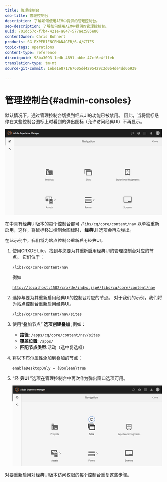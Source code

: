 ```yaml
---
title: 管理控制台
seo-title: 管理控制台
description: 了解如何使用AEM中提供的管理控制台。
seo-description: 了解如何使用AEM中提供的管理控制台。
uuid: 701dc57c-f7b4-421e-a847-577ae2585e80
contentOwner: Chris Bohnert
products: SG_EXPERIENCEMANAGER/6.4/SITES
topic-tags: operations
content-type: reference
discoiquuid: 98ba3093-1edb-4891-abbe-47cf6e4f1feb
translation-type: tm+mt
source-git-commit: 1ebe1e871767605dd4295429c3d0b4de4dd66939

---
```



# 管理控制台{#admin-consoles}

默认情况下，通过管理控制台切换到经典UI的功能已被禁用。 因此，当将鼠标悬停在某些控制台图标上时看到的弹出图标（允许访问经典UI）不再显示。

![screen_shot_2018-03-23at111956](assets/screen_shot_2018-03-23at111956.png)

在中具有经典UI版本的每个控制台都可 `/libs/cq/core/content/nav` 以单独重新启用，这样，将鼠标移过控制台图标时， **经典UI** 选项会再次弹出。

在此示例中，我们将为站点控制台重新启用经典UI。

1. 使用CRXDE Lite，找到与您要为其重新启用经典UI的管理控制台对应的节点。 它们位于：

   `/libs/cq/core/content/nav`

   例如

   [ `http://localhost:4502/crx/de/index.jsp#/libs/cq/core/content/nav`](http://localhost:4502/crx/de/index.jsp#/libs/cq/core/content/nav)

1. 选择与要为其重新启用经典UI的控制台对应的节点。 对于我们的示例，我们将为站点控制台重新启用经典UI。

   `/libs/cq/core/content/nav/sites`

1. 使用“叠加节点” **选项创建叠加** ;例如：

   * **路径**: `/apps/cq/core/content/nav/sites`
   * **覆盖位置**: `/apps/`
   * **匹配节点类型**:活动（选中复选框）

1. 将以下布尔属性添加到叠加的节点：

   `enableDesktopOnly = {Boolean}true`

1. “经 **典UI** ”选项在管理控制台中再次作为弹出窗口选项可用。

   ![screen_shot_2018-03-23at11924](assets/screen_shot_2018-03-23at111924.png)

对要重新启用对经典UI版本访问权限的每个控制台重复这些步骤。
